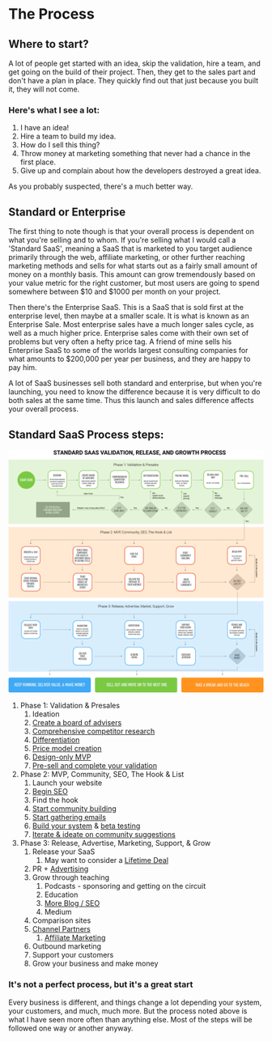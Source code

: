 # The Process

## Where to start?

A lot of people get started with an idea, skip the validation, hire a team, and get going on the build of their project. Then, they get to the sales part and don't have a plan in place. They quickly find out that just because you built it, they will not come. 

### Here's what I see a lot:

1. I have an idea!
2. Hire a team to build my idea.
3. How do I sell this thing?
4. Throw money at marketing something that never had a chance in the first place.
5. Give up and complain about how the developers destroyed a great idea.

As you probably suspected, there's a much better way. 

## Standard or Enterprise

The first thing to note though is that your overall process is dependent on what you're selling and to whom. If you're selling what I would call a 'Standard SaaS', meaning a SaaS that is marketed to you target audience primarily through the web, affiliate marketing, or other further reaching marketing methods and sells for what starts out as a fairly small amount of money on a monthly basis. This amount can grow tremendously based on your value metric for the right customer, but most users are going to spend somewhere between $10 and $1000 per month on your project.

Then there's the Enterprise SaaS. This is a SaaS that is sold first at the enterprise level, then maybe at a smaller scale. It is what is known as an Enterprise Sale. Most enterprise sales have a much longer sales cycle, as well as a much higher price. Enterprise sales come with their own set of problems but very often a hefty price tag. A friend of mine sells his Enterprise SaaS to some of the worlds largest consulting companies for what amounts to $200,000 per year per business, and they are happy to pay him. 

A lot of SaaS businesses sell both standard and enterprise, but when you're launching, you need to know the difference because it is very difficult to do both sales at the same time. Thus this launch and sales difference affects your overall process. 

## Standard SaaS Process steps:

![Standard SaaS Validation, Release, and Growth Process](../.gitbook/assets/saas-general-process.png)

1. Phase 1: Validation & Presales
   1. Ideation
   2. [Create a board of advisers](validating-your-idea.md#step-2-reach-out-to-your-personal-network-of-people-and-find-a-group-of-advisers-who-work-in-this-industry-or-are-your-target-market-convince-them-to-be-on-your-board)
   3. [Comprehensive competitor research](validating-your-idea.md#step-3-make-a-list-of-competitors-and-sign-up-for-their-systems)
   4. [Differentiation](validating-your-idea.md#step-4-now-that-you-know-your-competitors-figure-out-how-youre-different)
   5. [Price model creation](../appraisement-pricing-your-saas/appraisement-saas-pricing.md)
   6. [Design-only MVP](../saas-build-process/your-saas-mvp-pre-development-build-checklist.md)
   7. [Pre-sell and complete your validation](validating-your-idea.md#step-7-get-your-advisory-group-into-a-room-physical-or-virtual-and-ask-them-all-if-your-solution-is-going-to-solve-their-problems-and-if-the-cost-is-worth-it-if-the-answer-is-yes-ask-them-to-buy-it-during-the-meeting)
2. Phase 2: MVP, Community, SEO, The Hook & List
   1. Launch your website
   2. [Begin SEO](../acquisition-gaining-saas-users/organic-search-marketing/)
   3. Find the hook
   4. [Start community building](../attrition-supporting-your-community-and-growing-your-business/saas-community-building.md)
   5. [Start gathering emails](../acquisition-gaining-saas-users/email-marketing.md)
   6. [Build your system](../saas-build-process/saas-build-process.md) & [beta testing](../saas-build-process/steps-to-developing-a-saas/beta-testing.md)
   7. [Iterate & ideate on community suggestions](../saas-build-process/things-to-know-and-expect/development-is-iterative.md)
3. Phase 3: Release, Advertise, Marketing, Support, & Grow
   1. Release your SaaS
      1. May want to consider a [Lifetime Deal](../acquisition-gaining-saas-users/lifetime-deals.md)
   2. PR + [Advertising](../acquisition-gaining-saas-users/pay-per-click-ppc.md)
   3. Grow through teaching
      1. Podcasts - sponsoring and getting on the circuit
      2. Education
      3. [More Blog / SEO](../acquisition-gaining-saas-users/organic-search-marketing/)
      4. Medium
   4. Comparison sites
   5. [Channel Partners](../acquisition-gaining-saas-users/affiliates-and-partnerships-for-saas-businesses.md)
      1. [Affiliate Marketing](../acquisition-gaining-saas-users/affiliates-and-partnerships-for-saas-businesses.md)
   6. Outbound marketing
   7. Support your customers
   8. Grow your business and make money

### It's not a perfect process, but it's a great start

Every business is different, and things change a lot depending your system, your customers, and much, much more. But the process noted above is what I have seen more often than anything else. Most of the steps will be followed one way or another anyway. 



